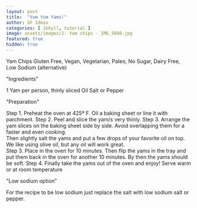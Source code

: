 ```yaml
---
layout: post
title:  "Yum Yum Yams!"
author: GF Ideas
categories: [ Jekyll, tutorial ]
image: assets/images/2- Yam chips - IMG_5608.jpg
featured: true
hidden: true
---
```


Yam Chips
Gluten Free, Vegan, Vegetarian, Paleo, No Sugar, Dairy Free, Low Sodium (alternative)


"Ingredients"

1 Yam per person, thinly sliced
Oil
Salt or Pepper

"Preparation"

Step 1.  Preheat the oven at  425º F.  Oil a baking sheet or line it with parchment.
Step 2.  Peel and slice the yam/s very thinly.
Step 3. Arrange the yam slices on the baking sheet side by side. Avoid overlapping them for a faster and even cooking.  
 Then slightly salt the yams and put a few drops of your favorite oil on top.  We like using olive oil, but any oil will work great.  
Step 3.  Place in the oven for 10 minutes.  Then flip the yams in the tray and put them back in the oven for another 10 minutes.  By then the yams should be soft. 
Step 4.  Finally take the yams out of the oven and enjoy!   Serve warm or at room temperature

"Low sodium option"

For the recipe to be low sodium just replace the salt with low sodium salt or pepper.

